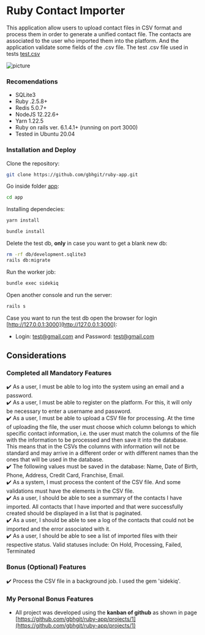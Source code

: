 # Ruby Contact Importer
This application allow users to upload contact files in CSV format and process them in order
to generate a unified contact file. The contacts are associated to the user who imported
them into the platform. And the application validate some fields of the .csv file. The test .csv file used in tests [test.csv](https://github.com/gbhgit/ruby-app/blob/Documentation/15/test.csv) 

![picture](https://user-images.githubusercontent.com/38015533/132122862-78e3f753-aa0c-4ade-866e-f800efed8ece.png)


### Recomendations
  - SQLite3
  - Ruby .2.5.8+ 
  - Redis 5.0.7+
  - NodeJS 12.22.6+
  - Yarn 1.22.5
  - Ruby on rails ver. 6.1.4.1+ (running on port 3000)
  - Tested in Ubuntu 20.04

### Installation and Deploy
Clone the repository:
``` sh
git clone https://github.com/gbhgit/ruby-app.git
```

Go inside folder [app](https://github.com/gbhgit/ruby-app/tree/Documentation/15/app):
``` sh
cd app
```

Installing dependecies:
``` sh
yarn install
```
``` sh
bundle install
```

Delete the test db, **only** in case you want to get a blank new db:
``` sh
rm -rf db/development.sqlite3
rails db:migrate
```

Run the worker job:
``` sh
bundle exec sidekiq
```

Open another console and run the server:
``` sh
rails s
```

Case you want to run the test db open the browser for login [http://127.0.0.1:3000](http://127.0.0.1:3000):
- Login: test@gmail.com and Password: test@gmail.com
		
## Considerations
### Completed all Mandatory Features
:heavy_check_mark: As a user, I must be able to log into the system using an email and a password. \
:heavy_check_mark: As a user, I must be able to register on the platform. For this, it will only be necessary to enter a username and password. \
:heavy_check_mark: As a user, I must be able to upload a CSV file for processing. At the time of uploading the file, the user must choose which column belongs to which specific contact information, i.e. the user must match the columns of the file with the information to be processed and then save it into the database. This means that in the CSVs the columns with information will not be standard and may arrive in a different order or with different names than the ones that will be used in the database. \
:heavy_check_mark: The following values must be saved in the database: Name, Date of Birth, Phone, Address, Credit Card, Franchise, Email. \
:heavy_check_mark: As a system, I must process the content of the CSV file. And some validations must have the elements in the CSV file. \
:heavy_check_mark: As a user, I should be able to see a summary of the contacts I have imported. All
contacts that I have imported and that were successfully created should be displayed in a list that is paginated. \
:heavy_check_mark: As a user, I should be able to see a log of the contacts that could not be imported and the error associated with it. \
:heavy_check_mark: As a user, I should be able to see a list of imported files with their respective status. Valid statuses include: On Hold, Processing, Failed, Terminated

### Bonus (Optional) Features
:heavy_check_mark: Process the CSV file in a background job. I used the gem 'sidekiq'.

### My Personal Bonus Features
+ All project was developed using the **kanban of github** as shown in page [https://github.com/gbhgit/ruby-app/projects/1](https://github.com/gbhgit/ruby-app/projects/1)
